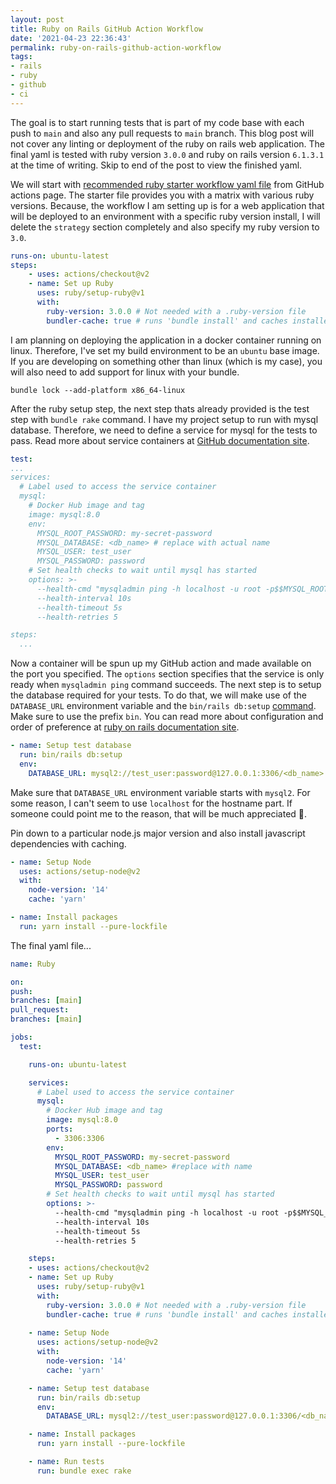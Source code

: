 ```yaml
---
layout: post
title: Ruby on Rails GitHub Action Workflow
date: '2021-04-23 22:36:43'
permalink: ruby-on-rails-github-action-workflow
tags:
- rails
- ruby
- github
- ci
---
```


The goal is to start running tests that is part of my code base with each push
to `main` and also any pull requests to `main` branch. This blog post will not
cover any linting or deployment of the ruby on rails web application. The final
yaml is tested with ruby version `3.0.0` and ruby on rails version `6.1.3.1`
at the time of writing. Skip to end of the post to view the finished yaml.

We will start with [recommended ruby starter workflow yaml file][] from GitHub
actions page. The starter file provides you with a matrix with various ruby
versions. Because, the workflow I am setting up is for a web application that
will be deployed to an environment with a specific ruby version install, I
will delete the `strategy` section completely and also specify my ruby version
to `3.0`.

```yaml
runs-on: ubuntu-latest
steps:
    - uses: actions/checkout@v2
    - name: Set up Ruby
      uses: ruby/setup-ruby@v1
      with:
        ruby-version: 3.0.0 # Not needed with a .ruby-version file
        bundler-cache: true # runs 'bundle install' and caches installed gems automatically
```

I am planning on deploying the application in a docker container running on
linux. Therefore, I've set my build environment to be an `ubuntu` base image.
If you are developing on something other than linux (which is my case), you
will also need to add support for linux with your bundle.

    bundle lock --add-platform x86_64-linux

After the ruby setup step, the next step thats already provided is the test
step with `bundle rake` command. I have my project setup to run with mysql
database. Therefore, we need to define a service for mysql for the tests to
pass. Read more about service containers at [GitHub documentation site][].

```yaml
test:
...
services:
  # Label used to access the service container
  mysql:
    # Docker Hub image and tag
    image: mysql:8.0
    env:
      MYSQL_ROOT_PASSWORD: my-secret-password
      MYSQL_DATABASE: <db_name> # replace with actual name
      MYSQL_USER: test_user
      MYSQL_PASSWORD: password
    # Set health checks to wait until mysql has started
    options: >-
      --health-cmd "mysqladmin ping -h localhost -u root -p$$MYSQL_ROOT_PASSWORD"
      --health-interval 10s
      --health-timeout 5s
      --health-retries 5

steps:
  ...
```

Now a container will be spun up my GitHub action and made available on the port
you specified. The `options` section specifies that the service is only ready
when `mysqladmin ping` command succeeds. The next step is to setup the database
required for your tests. To do that, we will make use of the `DATABASE_URL`
environment variable and the `bin/rails db:setup` [command][]. Make sure to use
the prefix `bin`. You can read more about configuration and order of preference
at [ruby on rails documentation site][].

```yaml
- name: Setup test database
  run: bin/rails db:setup
  env:
    DATABASE_URL: mysql2://test_user:password@127.0.0.1:3306/<db_name>
```

Make sure that `DATABASE_URL` environment variable starts with `mysql2`. For
some reason, I can't seem to use `localhost` for the hostname part. If someone
could point me to the reason, that will be much appreciated 🙏.

Pin down to a particular node.js major version and also install javascript
dependencies with caching.

```yaml
- name: Setup Node
  uses: actions/setup-node@v2
  with:
    node-version: '14'
    cache: 'yarn'

- name: Install packages
  run: yarn install --pure-lockfile
```

The final yaml file...

```yaml
name: Ruby

on:
push:
branches: [main]
pull_request:
branches: [main]

jobs:
  test:

    runs-on: ubuntu-latest

    services:
      # Label used to access the service container
      mysql:
        # Docker Hub image and tag
        image: mysql:8.0
        ports:
          - 3306:3306
        env:
          MYSQL_ROOT_PASSWORD: my-secret-password
          MYSQL_DATABASE: <db_name> #replace with name
          MYSQL_USER: test_user
          MYSQL_PASSWORD: password
        # Set health checks to wait until mysql has started
        options: >-
          --health-cmd "mysqladmin ping -h localhost -u root -p$$MYSQL_ROOT_PASSWORD"
          --health-interval 10s
          --health-timeout 5s
          --health-retries 5

    steps:
    - uses: actions/checkout@v2
    - name: Set up Ruby
      uses: ruby/setup-ruby@v1
      with:
        ruby-version: 3.0.0 # Not needed with a .ruby-version file
        bundler-cache: true # runs 'bundle install' and caches installed gems automatically
    
    - name: Setup Node
      uses: actions/setup-node@v2
      with:
        node-version: '14'
        cache: 'yarn'

    - name: Setup test database
      run: bin/rails db:setup
      env:
        DATABASE_URL: mysql2://test_user:password@127.0.0.1:3306/<db_name>

    - name: Install packages
      run: yarn install --pure-lockfile

    - name: Run tests
      run: bundle exec rake
```

[recommended ruby starter workflow yaml file]: <https://github.com/actions/starter-workflows/blob/ffb4bccd2d52e308ec66fa63f218d93db6dd94a1/ci/ruby.yml>
[GitHub documentation site]: <https://docs.github.com/en/actions/guides/about-service-containers#about-service-containers>
[command]: <https://guides.rubyonrails.org/active_record_migrations.html#setup-the-database>
[ruby on rails documentation site]: <https://guides.rubyonrails.org/configuring.html#configuring-a-database>
